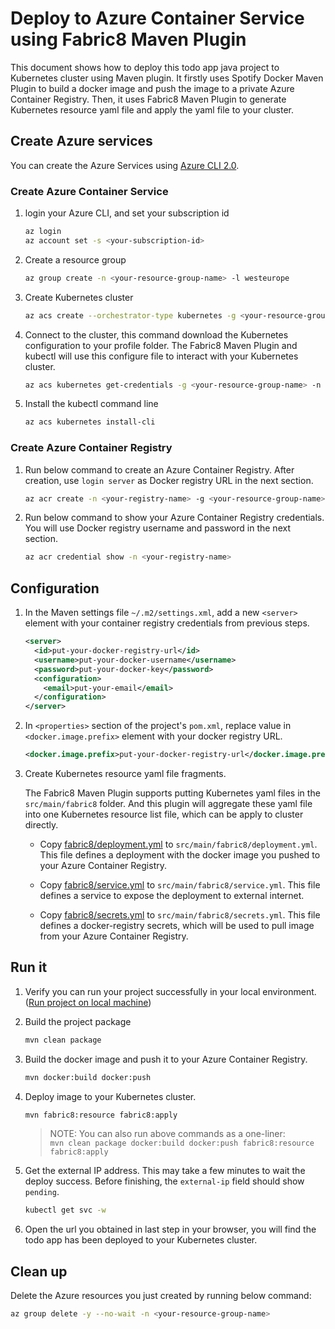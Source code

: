 # Deploy to Azure Container Service using Fabric8 Maven Plugin

This document shows how to deploy this todo app java project to Kubernetes cluster using Maven plugin.
It firstly uses Spotify Docker Maven Plugin to build a docker image and push the image to a private Azure Container Registry.
Then, it uses Fabric8 Maven Plugin to generate Kubernetes resource yaml file and apply the yaml file to your cluster.

## Create Azure services

You can create the Azure Services using [Azure CLI 2.0](https://docs.microsoft.com/en-us/cli/azure/install-azure-cli?view=azure-cli-latest).

### Create Azure Container Service

1. login your Azure CLI, and set your subscription id 
    
    ```bash
    az login
    az account set -s <your-subscription-id>
    ```

1. Create a resource group

    ```bash
    az group create -n <your-resource-group-name> -l westeurope
    ```

1. Create Kubernetes cluster

    ```bash
    az acs create --orchestrator-type kubernetes -g <your-resource-group-name> -n <your-kubernetes-cluster-name> --generate-ssh-keys
    ```

1. Connect to the cluster, this command download the Kubernetes configuration to your profile folder. The Fabric8 Maven Plugin and kubectl will use this configure file to interact with your Kubernetes cluster.

    ```bash
    az acs kubernetes get-credentials -g <your-resource-group-name> -n <your-kubernetes-cluster-name>
    ```

1. Install the kubectl command line

    ```bash
    az acs kubernetes install-cli
    ```

### Create Azure Container Registry

1. Run below command to create an Azure Container Registry.
After creation, use `login server` as Docker registry URL in the next section.

   ```bash
   az acr create -n <your-registry-name> -g <your-resource-group-name>
   ```

1. Run below command to show your Azure Container Registry credentials.
You will use Docker registry username and password in the next section.

    ```bash
    az acr credential show -n <your-registry-name>
    ```

## Configuration

1. In the Maven settings file `~/.m2/settings.xml`, add a new `<server>` element with your container registry credentials from previous steps.

    ```xml
    <server>
      <id>put-your-docker-registry-url</id>
      <username>put-your-docker-username</username>
      <password>put-your-docker-key</password>
      <configuration>
        <email>put-your-email</email>
      </configuration>
    </server>
    ```

1. In `<properties>` section of the project's `pom.xml`, replace value in `<docker.image.prefix>` element with your docker registry URL.

    ```xml
    <docker.image.prefix>put-your-docker-registry-url</docker.image.prefix>
    ```

1. Create Kubernetes resource yaml file fragments. 

    The Fabric8 Maven Plugin supports putting Kubernetes yaml files in the `src/main/fabric8` folder. And this plugin will aggregate these yaml file into one Kubernetes resource list file, which can be apply to cluster directly.

    * Copy [fabric8/deployment.yml](../resources/fabric8/deployment.yml) to `src/main/fabric8/deployment.yml`. This file defines a deployment with the docker image you pushed to your Azure Container Registry.

    * Copy [fabric8/service.yml](../resources/fabric8/service.yml) to `src/main/fabric8/service.yml`. This file defines a service to expose the deployment to external internet.

    * Copy [fabric8/secrets.yml](../resources/fabric8/secrets.yml) to `src/main/fabric8/secrets.yml`. This file defines a docker-registry secrets, which will be used to pull image from your Azure Container Registry.


## Run it
1. Verify you can run your project successfully in your local environment. ([Run project on local machine](../../README.md))

1. Build the project package

    ```bash
    mvn clean package
    ```

1. Build the docker image and push it to your Azure Container Registry.

    ```bash
    mvn docker:build docker:push
    ```

1. Deploy image to your Kubernetes cluster.

    ```bash
    mvn fabric8:resource fabric8:apply
    ```

    > NOTE: You can also run above commands as a one-liner:  
    > `mvn clean package docker:build docker:push fabric8:resource fabric8:apply`

1. Get the external IP address. This may take a few minutes to wait the deploy success. Before finishing, the `external-ip` field should show `pending`.

    ```bash
    kubectl get svc -w
    ```

1. Open the url you obtained in last step in your browser, you will find the todo app has been deployed to your Kubernetes cluster. 

## Clean up

Delete the Azure resources you just created by running below command:

```bash
az group delete -y --no-wait -n <your-resource-group-name>
```
